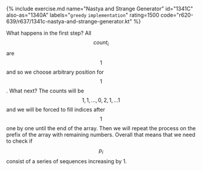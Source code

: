 {% include exercise.md name="Nastya and Strange Generator" id="1341C" also-as="1340A" labels="`greedy` `implementation`" rating=1500 code="r620-639/r637/1341c-nastya-and-strange-generator.kt" %}

What happens in the first step?  All $$count_i$$ are $$1$$ and so we choose arbitrary position for $$1$$.  What next?  The counts will be $$1, 1, \ldots, 0, 2, 1, \ldots 1$$ and we will be forced to fill indices after $$1$$ one by one until the end of the array.  Then we will repeat the process on the prefix of the array with remaining numbers.  Overall that means that we need to check if $$p_i$$ consist of a series of sequences increasing by 1.
